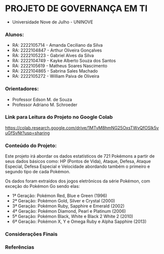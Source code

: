 # PROJETO DE GOVERNANÇA EM TI
- Universidade Nove de Julho - UNINOVE

### Alunos:
- RA: 2222105714 - Amanda Ceciliano da Silva
- RA: 2222104847 - Arthur Oliveira Gonçalves
- RA: 2222105223 - Gabriel Alves da Silva
- RA: 2222104749 - Kayke Alberto Souza dos Santos
- RA: 2222105619 - Matheus Soares Nascimento
- RA: 2222104865 - Sabrina Sales Machado
- RA: 2222105272 - William Paiva de Oliveira

### Orientadores:
- Professor Edson M. de Souza
- Professor Adriano M. Schroeder

### Link para Leitura do Projeto no Google Colab
https://colab.research.google.com/drive/1MTyM8hmNG25OxsTWvQfOSlk5vuGfSvNt?usp=sharing

### Conteúdo do Projeto:

Este projeto irá abordar os dados estatísticos de 721 Pokémons a partir de seus dados básicos como: HP (Pontos de Vida), Ataque, Defesa, Ataque Especial, Defesa Especial e Velocidade abordando também o primeiro e segundo tipo de cada Pokémon.

Os dados foram extraídos dos jogos eletrônicos da série Pokémon, com exceção do Pokémon Go sendo elas:
- 1ª Geração: Pokémon Red, Blue e Green (1996)
- 2ª Geração: Pokémon Gold, Silver e Crystal (2000)
- 3ª Geração: Pokémon Ruby, Sapphire e Emerald (2002)
- 4ª Geração: Pokémon Diamond, Pearl e Platinum (2006)
- 5ª Geração: Pokémon Black, White e Black 2 White 2 (2010)
- 6ª Geração: Pokémon X, Y e Omega Ruby e Alpha Sapphire (2013)

### Considerações Finais

### Referências
